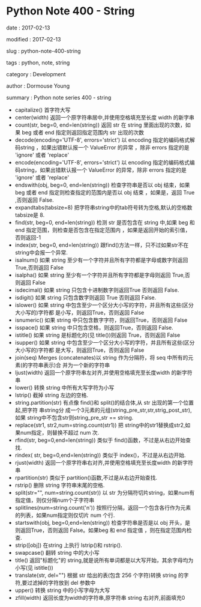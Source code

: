Python Note 400 - String
========================

date
:   2017-02-13

modified
:   2017-02-13

slug
:   python-note-400-string

tags
:   python, note, string

category
:   Development

author
:   Dormouse Young

summary
:   Python note series 400 - string

-   capitalize() 首字符大写
-   center(width) 返回一个原字符串居中,并使用空格填充至长度 width
    的新字串
-   count(str, beg=0, end=len(string)) 返回 str 在 string
    里面出现的次数，如果 beg 或者 end 指定则返回指定范围内 str
    出现的次数
-   decode(encoding='UTF-8', errors='strict') 以 encoding
    指定的编码格式解码string ，如果出错默认报一个 ValueError 的异常
    ，除非 errors 指定的是 'ignore' 或者 'replace'
-   encode(encoding='UTF-8', errors='strict') 以 encoding
    指定的编码格式编码string，如果出错默认报一个 ValueError 的异常，除非
    errors 指定的是 'ignore' 或者 'replace'
-   endswith(obj, beg=0, end=len(string)) 检查字符串是否以 obj
    结束，如果beg 或者 end 指定则检查指定的范围内是否以 obj 结束
    ，如果是，返回 True ,否则返回 False.
-   expandtabs(tabsize=8)
    把字符串string中的tab符号转为空格,默认的空格数tabsize是 8.
-   find(str, beg=0, end=len(string)) 检测 str 是否包含在 string 中,如果
    beg 和 end 指定范围，则检查是否包含在指定范围内
    ，如果是返回开始的索引值，否则返回-1
-   index(str, beg=0, end=len(string))
    跟find()方法一样，只不过如果str不在 string中会报一个异常.
-   isalnum() 如果 string
    至少有一个字符并且所有字符都是字母或数字则返回True,否则返回 False
-   isalpha() 如果 string 至少有一个字符并且所有字符都是字母则返回
    True,否则返回 False
-   isdecimal() 如果 string 只包含十进制数字则返回True 否则返回 False.
-   isdigit() 如果 string 只包含数字则返回 True 否则返回 False.
-   islower() 如果 string
    中包含至少一个区分大小写的字符，并且所有这些(区分大小写的)字符都
    是小写，则返回True，否则返回 False
-   isnumeric() 如果 string 中只包含数字字符，则返回True，否则返回 False
-   isspace() 如果 string 中只包含空格，则返回True，否则返回 False.
-   istitle() 如果 string 是标题化的(见 title())则返回 True，否则返回
    False
-   isupper() 如果 string
    中包含至少一个区分大小写的字符，并且所有这些(区分大小写的)字符都
    是大写，则返回True，否则返回 False
-   join(seq) Merges (concatenates)以 string 作为分隔符，将 seq
    中所有的元素(的字符串表示)合 并为一个新的字符串
-   ljust(width) 返回一个原字符串左对齐,并使用空格填充至长度width
    的新字符串
-   lower() 转换 string 中所有大写字符为小写
-   lstrip() 截掉 string 左边的空格.
-   string.partition(str) 有点像 find()和 split()的结合体,从 str
    出现的第一个位置起,把字符 串string分
    成一个3元素的元组(string\_pre\_str,str,strig\_post\_str),如果
    string中不包含str则string\_pre\_str == string.
-   replace(str1, str2,num=string.count(str1)) 把
    string中的str1替换成str2,如果num指定，则替换不超过 num 次.
-   rfind(str, beg=0,end=len(string)) 类似于
    find()函数，不过是从右边开始查找.
-   rindex( str, beg=0,end=len(string)) 类似于
    index()，不过是从右边开始.
-   rjust(width) 返回一个原字符串右对齐,并使用空格填充至长度width
    的新字符串
-   rpartition(str) 类似于 partition()函数,不过是从右边开始查找.
-   rstrip() 删除 string 字符串末尾的空格.
-   split(str="", num=string.count(str)) 以 str
    为分隔符切片string，如果num有指定值，则仅分隔num个子字符串
-   splitlines(num=string.count('n'))
    按照行分隔，返回一个包含各行作为元素的列表，如果num指定则仅切片 num
    个行.
-   startswith(obj, beg=0,end=len(string)) 检查字符串是否是以 obj
    开头，是则返回True，否则返回 False。如果beg 和 end 指定值
    ，则在指定范围内检查.
-   strip([obj]) 在string 上执行 lstrip()和 rstrip().
-   swapcase() 翻转 string 中的大小写
-   title() 返回"标题化"的
    string,就是说所有单词都是以大写开始，其余字母均为小写(见 istitle())
-   translate(str, del="") 根据 str 给出的表(包含 256 个字符)转换 string
    的字符,要过滤掉的字符放到 del 参数中
-   upper() 转换 string 中的小写字母为大写
-   zfill(width) 返回长度为width的字符串,原字符串 string
    右对齐,前面填充0

